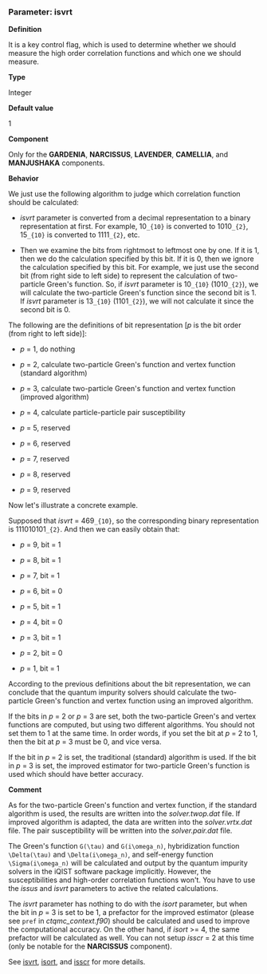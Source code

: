 ### Parameter: isvrt

**Definition**

It is a key control flag, which is used to determine whether we should measure the high order correlation functions and which one we should measure.

**Type**

Integer

**Default value**

1

**Component**

Only for the **GARDENIA**, **NARCISSUS**, **LAVENDER**, **CAMELLIA**, and **MANJUSHAKA** components.

**Behavior**

We just use the following algorithm to judge which correlation function should be calculated:

* *isvrt* parameter is converted from a decimal representation to a binary representation at first. For example, 10``_{10}`` is converted to 1010``_{2}``, 15``_{10}`` is converted to 1111``_{2}``, etc.

* Then we examine the bits from rightmost to leftmost one by one. If it is 1, then we do the calculation specified by this bit. If it is 0, then we ignore the calculation specified by this bit. For example, we just use the second bit (from right side to left side) to represent the calculation of two-particle Green's function. So, if *isvrt* parameter is 10``_{10}`` (1010``_{2}``), we will calculate the two-particle Green's function since the second bit is 1. If *isvrt* parameter is 13``_{10}`` (1101``_{2}``), we will not calculate it since the second bit is 0.

The following are the definitions of bit representation [*p* is the bit order (from right to left side)]:

* *p* = 1, do nothing

* *p* = 2, calculate two-particle Green's function and vertex function (standard algorithm)

* *p* = 3, calculate two-particle Green's function and vertex function (improved algorithm)

* *p* = 4, calculate particle-particle pair susceptibility

* *p* = 5, reserved

* *p* = 6, reserved

* *p* = 7, reserved

* *p* = 8, reserved

* *p* = 9, reserved

Now let's illustrate a concrete example.

Supposed that *isvrt* =  469``_{10}``, so the corresponding binary representation is 111010101``_{2}``. And then we can easily obtain that:

* *p* = 9, bit = 1

* *p* = 8, bit = 1

* *p* = 7, bit = 1

* *p* = 6, bit = 0

* *p* = 5, bit = 1

* *p* = 4, bit = 0

* *p* = 3, bit = 1

* *p* = 2, bit = 0

* *p* = 1, bit = 1

According to the previous definitions about the bit representation, we can conclude that the quantum impurity solvers should calculate the two-particle Green's function and vertex function using an improved algorithm.

If the bits in *p* = 2 or *p* = 3 are set, both the two-particle Green's and vertex functions are computed, but using two different algorithms. You should not set them to 1 at the same time. In order words, if you set the bit at *p* = 2 to 1, then the bit at *p* = 3 must be 0, and vice versa.

If the bit in *p* = 2 is set, the traditional (standard) algorithm is used. If the bit in *p* = 3 is set, the improved estimator for two-particle Green's function is used which should have better accuracy.

**Comment**

As for the two-particle Green's function and vertex function, if the standard algorithm is used, the results are written into the *solver.twop.dat* file. If improved algorithm is adapted, the data are written into the *solver.vrtx.dat* file. The pair susceptibility will be written into the *solver.pair.dat* file.

The Green's function ``G(\tau)`` and ``G(i\omega_n)``, hybridization function ``\Delta(\tau)`` and ``\Delta(i\omega_n)``, and self-energy function ``\Sigma(i\omega_n)`` will be calculated and output by the quantum impurity solvers in the iQIST software package implicitly. However, the susceptibilities and high-order correlation functions won't. You have to use the *issus* and *isvrt* parameters to active the related calculations.

The *isvrt* parameter has nothing to do with the *isort* parameter, but when the bit in *p* = 3 is set to be 1, a prefactor for the improved estimator (please see ```pref``` in *ctqmc\_context.f90*) should be calculated and used to improve the computational accuracy. On the other hand, if *isort* >= 4, the same prefactor will be calculated as well. You can not setup *isscr* = 2 at this time (only be notable for the **NARCISSUS** component).

See [isvrt](p_isvrt.md), [isort](p_isort.md), and [isscr](p_isscr.md) for more details.